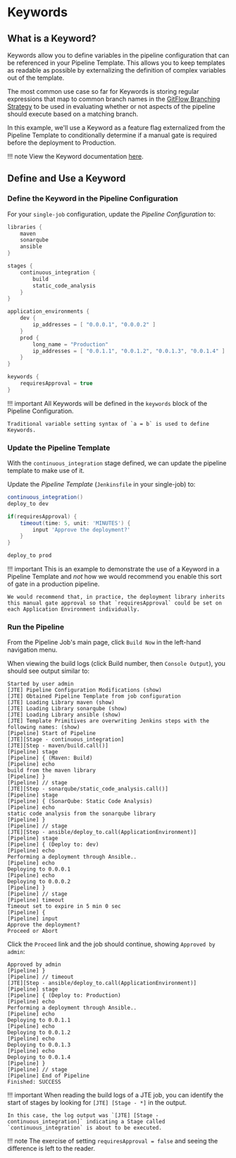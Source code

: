 # Keywords

## What is a Keyword?

Keywords allow you to define variables in the pipeline configuration that can be referenced in your Pipeline Template. This allows you to keep templates as readable as possible by externalizing the definition of complex variables out of the template.

The most common use case so far for Keywords is storing regular expressions that map to common branch names in the [GitFlow Branching Strategy](https://datasift.github.io/gitflow/IntroducingGitFlow.html) to be used in evaluating whether or not aspects of the pipeline should execute based on a matching branch.

In this example, we'll use a Keyword as a feature flag externalized from the Pipeline Template to conditionally determine if a manual gate is required before the deployment to Production.

!!! note
    View the Keyword documentation [here](../../concepts/pipeline-primitives/keywords.md).

## Define and Use a Keyword

### Define the Keyword in the Pipeline Configuration

For your `single-job` configuration, update the *Pipeline Configuration* to:

``` groovy title="Pipeline Configuration"
libraries {
    maven
    sonarqube
    ansible
}

stages {
    continuous_integration {
        build
        static_code_analysis
    }
}

application_environments {
    dev {
        ip_addresses = [ "0.0.0.1", "0.0.0.2" ]
    }
    prod {
        long_name = "Production" 
        ip_addresses = [ "0.0.1.1", "0.0.1.2", "0.0.1.3", "0.0.1.4" ]
    }
}

keywords {
    requiresApproval = true 
}
```

!!! important
    All Keywords will be defined in the `keywords` block of the Pipeline Configuration.

    Traditional variable setting syntax of `a = b` is used to define Keywords.

### Update the Pipeline Template

With the `continuous_integration` stage defined, we can update the pipeline template to make use of it.

Update the *Pipeline Template* (`Jenkinsfile` in your single-job) to:

``` groovy title="Jenkinsfile"
continuous_integration() 
deploy_to dev 

if(requiresApproval) {
    timeout(time: 5, unit: 'MINUTES') {
        input 'Approve the deployment?'
    }
}

deploy_to prod
```

!!! important
    This is an example to demonstrate the use of a Keyword in a Pipeline Template and *not* how we would recommend you enable this sort of gate in a production pipeline.

    We would recommend that, in practice, the deployment library inherits this manual gate approval so that `requiresApproval` could be set on each Application Environment individually.

### Run the Pipeline

From the Pipeline Job's main page, click `Build Now` in the left-hand navigation menu.

When viewing the build logs (click Build number, then `Console Output`), you should see output similar to:

``` text
Started by user admin
[JTE] Pipeline Configuration Modifications (show)
[JTE] Obtained Pipeline Template from job configuration
[JTE] Loading Library maven (show)
[JTE] Loading Library sonarqube (show)
[JTE] Loading Library ansible (show)
[JTE] Template Primitives are overwriting Jenkins steps with the following names: (show)
[Pipeline] Start of Pipeline
[JTE][Stage - continuous_integration]
[JTE][Step - maven/build.call()]
[Pipeline] stage
[Pipeline] { (Maven: Build)
[Pipeline] echo
build from the maven library
[Pipeline] }
[Pipeline] // stage
[JTE][Step - sonarqube/static_code_analysis.call()]
[Pipeline] stage
[Pipeline] { (SonarQube: Static Code Analysis)
[Pipeline] echo
static code analysis from the sonarqube library
[Pipeline] }
[Pipeline] // stage
[JTE][Step - ansible/deploy_to.call(ApplicationEnvironment)]
[Pipeline] stage
[Pipeline] { (Deploy to: dev)
[Pipeline] echo
Performing a deployment through Ansible..
[Pipeline] echo
Deploying to 0.0.0.1
[Pipeline] echo
Deploying to 0.0.0.2
[Pipeline] }
[Pipeline] // stage
[Pipeline] timeout
Timeout set to expire in 5 min 0 sec
[Pipeline] {
[Pipeline] input
Approve the deployment?
Proceed or Abort
```

Click the `Proceed` link and the job should continue, showing `Approved by admin`:

``` text
Approved by admin
[Pipeline] }
[Pipeline] // timeout
[JTE][Step - ansible/deploy_to.call(ApplicationEnvironment)]
[Pipeline] stage
[Pipeline] { (Deploy to: Production)
[Pipeline] echo
Performing a deployment through Ansible..
[Pipeline] echo
Deploying to 0.0.1.1
[Pipeline] echo
Deploying to 0.0.1.2
[Pipeline] echo
Deploying to 0.0.1.3
[Pipeline] echo
Deploying to 0.0.1.4
[Pipeline] }
[Pipeline] // stage
[Pipeline] End of Pipeline
Finished: SUCCESS
```

!!! important
    When reading the build logs of a JTE job, you can identify the start of stages by looking for `[JTE] [Stage - *]` in the output.

    In this case, the log output was `[JTE] [Stage - continuous_integration]` indicating a Stage called `continuous_integration` is about to be executed.

!!! note
    The exercise of setting `requiresApproval = false` and seeing the difference is left to the reader.
